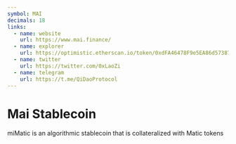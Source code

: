 ```yaml
---
symbol: MAI
decimals: 18
links:
  - name: website
    url: https://www.mai.finance/
  - name: explorer
    url: https://optimistic.etherscan.io/token/0xdFA46478F9e5EA86d57387849598dbFB2e964b02
  - name: twitter
    url: https://twitter.com/0xLaoZi
  - name: telegram
    url: https://t.me/QiDaoProtocol
---
```


# Mai Stablecoin

miMatic is an algorithmic stablecoin that is collateralized with Matic tokens
